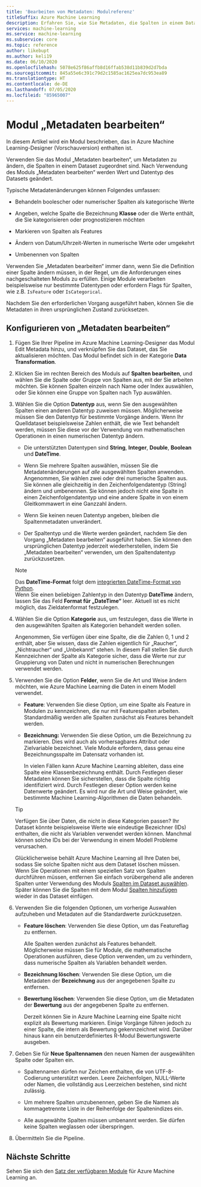 ```yaml
---
title: 'Bearbeiten von Metadaten: Modulreferenz'
titleSuffix: Azure Machine Learning
description: Erfahren Sie, wie Sie Metadaten, die Spalten in einem Dataset zugeordnet sind, mit dem Modul „Metadaten bearbeiten“ in Azure Machine Learning ändern können.
services: machine-learning
ms.service: machine-learning
ms.subservice: core
ms.topic: reference
author: likebupt
ms.author: keli19
ms.date: 06/10/2020
ms.openlocfilehash: 5078e625f86affb8d16ffab538d11b839d2d7bda
ms.sourcegitcommit: 845a55e6c391c79d2c1585ac1625ea7dc953ea89
ms.translationtype: HT
ms.contentlocale: de-DE
ms.lasthandoff: 07/05/2020
ms.locfileid: "85965007"
---
```

# <a name="edit-metadata-module"></a>Modul „Metadaten bearbeiten“

In diesem Artikel wird ein Modul beschrieben, das in Azure Machine Learning-Designer (Vorschauversion) enthalten ist.

Verwenden Sie das Modul „Metadaten bearbeiten“, um Metadaten zu ändern, die Spalten in einem Dataset zugeordnet sind. Nach Verwendung des Moduls „Metadaten bearbeiten“ werden Wert und Datentyp des Datasets geändert.

Typische Metadatenänderungen können Folgendes umfassen:
  
+ Behandeln boolescher oder numerischer Spalten als kategorische Werte
  
+ Angeben, welche Spalte die Bezeichnung **Klasse** oder die Werte enthält, die Sie kategorisieren oder prognostizieren möchten
  
+ Markieren von Spalten als Features
  
+ Ändern von Datum/Uhrzeit-Werten in numerische Werte oder umgekehrt
  
+ Umbenennen von Spalten
  
 Verwenden Sie „Metadaten bearbeiten“ immer dann, wenn Sie die Definition einer Spalte ändern müssen, in der Regel, um die Anforderungen eines nachgeschalteten Moduls zu erfüllen. Einige Module verarbeiten beispielsweise nur bestimmte Datentypen oder erfordern Flags für Spalten, wie z.B. `IsFeature` oder `IsCategorical`.  
  
 Nachdem Sie den erforderlichen Vorgang ausgeführt haben, können Sie die Metadaten in ihren ursprünglichen Zustand zurücksetzen.
  
## <a name="configure-edit-metadata"></a>Konfigurieren von „Metadaten bearbeiten“
  
1. Fügen Sie Ihrer Pipeline im Azure Machine Learning-Designer das Modul Edit Metadata hinzu, und verknüpfen Sie das Dataset, das Sie aktualisieren möchten. Das Modul befindet sich in der Kategorie **Data Transformation**.
  
1. Klicken Sie im rechten Bereich des Moduls auf **Spalten bearbeiten**, und wählen Sie die Spalte oder Gruppe von Spalten aus, mit der Sie arbeiten möchten. Sie können Spalten einzeln nach Name oder Index auswählen, oder Sie können eine Gruppe von Spalten nach Typ auswählen.  
  
1. Wählen Sie die Option **Datentyp** aus, wenn Sie den ausgewählten Spalten einen anderen Datentyp zuweisen müssen. Möglicherweise müssen Sie den Datentyp für bestimmte Vorgänge ändern. Wenn Ihr Quelldataset beispielsweise Zahlen enthält, die wie Text behandelt werden, müssen Sie diese vor der Verwendung von mathematischen Operationen in einen numerischen Datentyp ändern.

    + Die unterstützten Datentypen sind **String**, **Integer**, **Double**, **Boolean** und **DateTime**.

    + Wenn Sie mehrere Spalten auswählen, müssen Sie die Metadatenänderungen auf *alle* ausgewählten Spalten anwenden. Angenommen, Sie wählen zwei oder drei numerische Spalten aus. Sie können alle gleichzeitig in den Zeichenfolgendatentyp (String) ändern und umbenennen. Sie können jedoch nicht eine Spalte in einen Zeichenfolgendatentyp und eine andere Spalte in von einem Gleitkommawert in eine Ganzzahl ändern.
  
    + Wenn Sie keinen neuen Datentyp angeben, bleiben die Spaltenmetadaten unverändert.

    + Der Spaltentyp und die Werte werden geändert, nachdem Sie den Vorgang „Metadaten bearbeiten“ ausgeführt haben. Sie können den ursprünglichen Datentyp jederzeit wiederherstellen, indem Sie „Metadaten bearbeiten“ verwenden, um den Spaltendatentyp zurückzusetzen.  

    > [!NOTE]
    > Das **DateTime-Format** folgt dem [integrierten DateTime-Format von Python](https://docs.python.org/3/library/datetime.html#strftime-and-strptime-behavior).  
    > Wenn Sie einen beliebigen Zahlentyp in den Datentyp **DateTime** ändern, lassen Sie das Feld **Format für „DateTime“** leer. Aktuell ist es nicht möglich, das Zieldatenformat festzulegen.

1. Wählen Sie die Option **Kategorie** aus, um festzulegen, dass die Werte in den ausgewählten Spalten als Kategorien behandelt werden sollen.

    Angenommen, Sie verfügen über eine Spalte, die die Zahlen 0, 1 und 2 enthält, aber Sie wissen, dass die Zahlen eigentlich für „Raucher“, „Nichtraucher“ und „Unbekannt“ stehen. In diesem Fall stellen Sie durch Kennzeichnen der Spalte als Kategorie sicher, dass die Werte nur zur Gruppierung von Daten und nicht in numerischen Berechnungen verwendet werden.
  
1. Verwenden Sie die Option **Felder**, wenn Sie die Art und Weise ändern möchten, wie Azure Machine Learning die Daten in einem Modell verwendet.

    + **Feature**: Verwenden Sie diese Option, um eine Spalte als Feature in Modulen zu kennzeichnen, die nur mit Featurespalten arbeiten. Standardmäßig werden alle Spalten zunächst als Features behandelt werden.  
  
    + **Bezeichnung:** Verwenden Sie diese Option, um die Bezeichnung zu markieren. Dies wird auch als vorhersagbares Attribut oder Zielvariable bezeichnet. Viele Module erfordern, dass genau eine Bezeichnungsspalte im Datensatz vorhanden ist.

        In vielen Fällen kann Azure Machine Learning ableiten, dass eine Spalte eine Klassenbezeichnung enthält. Durch Festlegen dieser Metadaten können Sie sicherstellen, dass die Spalte richtig identifiziert wird. Durch Festlegen dieser Option werden keine Datenwerte geändert. Es wird nur die Art und Weise geändert, wie bestimmte Machine Learning-Algorithmen die Daten behandeln.
  
    > [!TIP]
    > Verfügen Sie über Daten, die nicht in diese Kategorien passen? Ihr Dataset könnte beispielsweise Werte wie eindeutige Bezeichner (IDs) enthalten, die nicht als Variablen verwendet werden können. Manchmal können solche IDs bei der Verwendung in einem Modell Probleme verursachen.
    >
    > Glücklicherweise behält Azure Machine Learning all Ihre Daten bei, sodass Sie solche Spalten nicht aus dem Dataset löschen müssen. Wenn Sie Operationen mit einem speziellen Satz von Spalten durchführen müssen, entfernen Sie einfach vorübergehend alle anderen Spalten unter Verwendung des Moduls [Spalten im Dataset auswählen](select-columns-in-dataset.md). Später können Sie die Spalten mit dem Modul [Spalten hinzufügen](add-columns.md) wieder in das Dataset einfügen.  
  
1. Verwenden Sie die folgenden Optionen, um vorherige Auswahlen aufzuheben und Metadaten auf die Standardwerte zurückzusetzen.  
  
    + **Feature löschen**: Verwenden Sie diese Option, um das Featureflag zu entfernen.  
  
         Alle Spalten werden zunächst als Features behandelt. Möglicherweise müssen Sie für Module, die mathematische Operationen ausführen, diese Option verwenden, um zu verhindern, dass numerische Spalten als Variablen behandelt werden.
  
    + **Bezeichnung löschen**: Verwenden Sie diese Option, um die Metadaten der **Bezeichnung** aus der angegebenen Spalte zu entfernen.  
  
    + **Bewertung löschen**: Verwenden Sie diese Option, um die Metadaten der **Bewertung** aus der angegebenen Spalte zu entfernen.  
  
         Derzeit können Sie in Azure Machine Learning eine Spalte nicht explizit als Bewertung markieren. Einige Vorgänge führen jedoch zu einer Spalte, die intern als Bewertung gekennzeichnet wird. Darüber hinaus kann ein benutzerdefiniertes R-Modul Bewertungswerte ausgeben.

1. Geben Sie für **Neue Spaltennamen** den neuen Namen der ausgewählten Spalte oder Spalten ein.  
  
    + Spaltennamen dürfen nur Zeichen enthalten, die von UTF-8-Codierung unterstützt werden. Leere Zeichenfolgen, NULL-Werte oder Namen, die vollständig aus Leerzeichen bestehen, sind nicht zulässig.  
  
    + Um mehrere Spalten umzubenennen, geben Sie die Namen als kommagetrennte Liste in der Reihenfolge der Spaltenindizes ein.  
  
    + Alle ausgewählte Spalten müssen umbenannt werden. Sie dürfen keine Spalten weglassen oder überspringen.  
  
1. Übermitteln Sie die Pipeline.  

## <a name="next-steps"></a>Nächste Schritte

Sehen Sie sich den [Satz der verfügbaren Module](module-reference.md) für Azure Machine Learning an.
